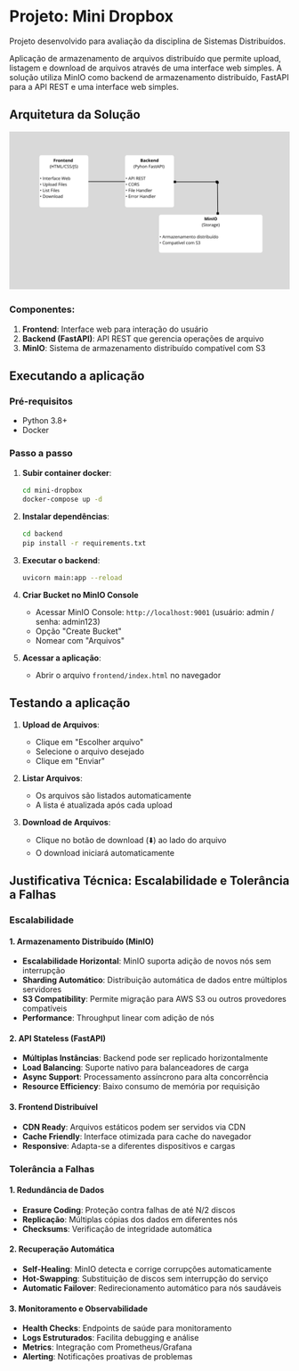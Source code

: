 # Projeto: Mini Dropbox 

Projeto desenvolvido para avaliação da disciplina de Sistemas Distribuídos.

Aplicação de armazenamento de arquivos distribuído que permite upload, listagem e download de arquivos através de uma interface web simples. A solução utiliza MinIO como backend de armazenamento distribuído, FastAPI para a API REST e uma interface web simples.

## Arquitetura da Solução

![Arquitetura da solução](arq.png)

### Componentes:

1. **Frontend**: Interface web para interação do usuário
2. **Backend (FastAPI)**: API REST que gerencia operações de arquivo
3. **MinIO**: Sistema de armazenamento distribuído compatível com S3

## Executando a aplicação

### Pré-requisitos

- Python 3.8+
- Docker

### Passo a passo

1. **Subir container docker**:
   ```bash
   cd mini-dropbox
   docker-compose up -d
   ```

2. **Instalar dependências**:
   ```bash
   cd backend
   pip install -r requirements.txt
   ```

3. **Executar o backend**:
   ```bash
   uvicorn main:app --reload 
   ```

4. **Criar Bucket no MinIO Console**
    - Acessar MinIO Console: `http://localhost:9001` (usuário: admin / senha: admin123)
    - Opção "Create Bucket"
    - Nomear com "Arquivos"

5. **Acessar a aplicação**:
   - Abrir o arquivo `frontend/index.html` no navegador

## Testando a aplicação

1. **Upload de Arquivos**:
   - Clique em "Escolher arquivo"
   - Selecione o arquivo desejado
   - Clique em "Enviar"

2. **Listar Arquivos**:
   - Os arquivos são listados automaticamente
   - A lista é atualizada após cada upload

3. **Download de Arquivos**:
   - Clique no botão de download (⬇️) ao lado do arquivo
   - O download iniciará automaticamente


## Justificativa Técnica: Escalabilidade e Tolerância a Falhas

### Escalabilidade

#### 1. **Armazenamento Distribuído (MinIO)**
- **Escalabilidade Horizontal**: MinIO suporta adição de novos nós sem interrupção
- **Sharding Automático**: Distribuição automática de dados entre múltiplos servidores
- **S3 Compatibility**: Permite migração para AWS S3 ou outros provedores compatíveis
- **Performance**: Throughput linear com adição de nós

#### 2. **API Stateless (FastAPI)**
- **Múltiplas Instâncias**: Backend pode ser replicado horizontalmente
- **Load Balancing**: Suporte nativo para balanceadores de carga
- **Async Support**: Processamento assíncrono para alta concorrência
- **Resource Efficiency**: Baixo consumo de memória por requisição

#### 3. **Frontend Distribuível**
- **CDN Ready**: Arquivos estáticos podem ser servidos via CDN
- **Cache Friendly**: Interface otimizada para cache do navegador
- **Responsive**: Adapta-se a diferentes dispositivos e cargas

### Tolerância a Falhas

#### 1. **Redundância de Dados**

- **Erasure Coding**: Proteção contra falhas de até N/2 discos
- **Replicação**: Múltiplas cópias dos dados em diferentes nós
- **Checksums**: Verificação de integridade automática

#### 2. **Recuperação Automática**
- **Self-Healing**: MinIO detecta e corrige corrupções automaticamente
- **Hot-Swapping**: Substituição de discos sem interrupção do serviço
- **Automatic Failover**: Redirecionamento automático para nós saudáveis

#### 3. **Monitoramento e Observabilidade**
- **Health Checks**: Endpoints de saúde para monitoramento
- **Logs Estruturados**: Facilita debugging e análise
- **Metrics**: Integração com Prometheus/Grafana
- **Alerting**: Notificações proativas de problemas

